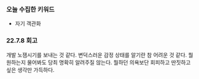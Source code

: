 ### 오늘 수집한 키워드

- 자기 객관화

### 22.7.8 회고

개발 노잼시기를 보내는 것 같다.
변덕스러운 감정 상태를 알기란 참 어려운 것 같다.
뭘 원하는지 물어봐도 당최 명확히 알려주질 않는다.
뭘하던 의욕보단 회피하고 딴짓하고 싶은 생각만 가득하다.
